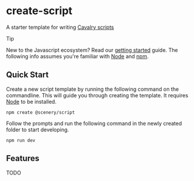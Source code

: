 # create-script

A starter template for writing [Cavalry scripts](https://docs.cavalry.scenegroup.co/tech-info/scripting/getting-started/)

> [!TIP]
> New to the Javascript ecosystem? Read our [getting started](./GETTING-STARTED.md) guide. The following info assumes you're familiar with [Node](https://nodejs.org/) and [npm](https://www.npmjs.com/).

## Quick Start

Create a new script template by running the following command on the commandline. This will guide you through creating the template. It requires [Node](https://nodejs.org/) to be installed.

```
npm create @scenery/script
```

Follow the prompts and run the following command in the newly created folder to start developing.

```
npm run dev
```

## Features

TODO
